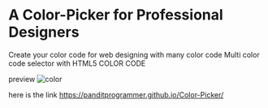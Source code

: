 #  A Color-Picker for Professional Designers
Create your color code for web designing  with many color code 
Multi color code selector with HTML5 COLOR CODE 

preview
![color](https://user-images.githubusercontent.com/65272533/122515186-b3485d00-d02a-11eb-92cc-de1dba8691c6.PNG)

here is the link
https://panditprogrammer.github.io/Color-Picker/

